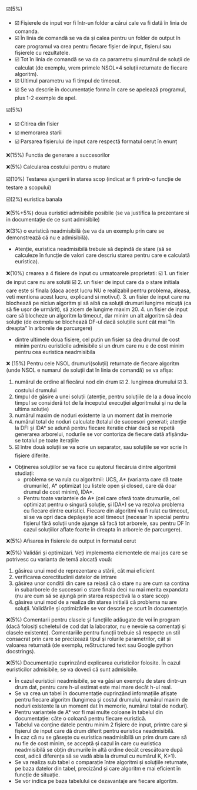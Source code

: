 :ballot_box_with_check:(5%)
   * :ballot_box_with_check: Fișierele de input vor fi într-un folder a cărui cale va fi dată în linia de comanda.
   * :ballot_box_with_check: În linia de comandă se va da și calea pentru un folder de output în care programul va crea pentru fiecare fișier de input, fișierul sau fișierele cu rezultatele.
   * :ballot_box_with_check: Tot în linia de comandă se va da ca parametru și numărul de soluții de calculat (de exemplu, vrem primele NSOL=4 soluții returnate de fiecare algoritm).
   * :ballot_box_with_check: Ultimul parametru va fi timpul de timeout.
   * :ballot_box_with_check: Se va descrie în documentație forma în care se apelează programul, plus 1-2 exemple de apel.

:ballot_box_with_check:(5%)
   * :ballot_box_with_check: Citirea din fisier
   * :ballot_box_with_check: memorarea starii
   * :ballot_box_with_check: Parsarea fișierului de input care respectă formatul cerut în enunț

:x:(15%) Functia de generare a succesorilor

:x:(5%) Calcularea costului pentru o mutare

:ballot_box_with_check:(10%) Testarea ajungerii în starea scop (indicat ar fi printr-o funcție de testare a scopului)

:ballot_box_with_check:(2%) euristica banala

:x:(5%+5%) doua euristici admisibile posibile (se va justifica la prezentare si in documentație de ce sunt admisibile)

:x:(3%) o euristică neadmisibilă (se va da un exemplu prin care se demonstrează că nu e admisibilă).
   * Atenție, euristica neadmisibilă trebuie să depindă de stare (să se calculeze în funcție de valori care descriu starea pentru care e calculată euristica).

:x:(10%) crearea a 4 fisiere de input cu urmatoarele proprietati:
 :ballot_box_with_check: 1. un fisier de input care nu are solutii
 :ballot_box_with_check: 2. un fisier de input care da o stare initiala care este si finala (daca acest lucru NU e realizabil pentru problema, aleasa, veti mentiona acest lucru, explicand si motivul).
 3. un fisier de input care nu blochează pe niciun algoritm și să aibă ca soluții drumuri lungime micuță (ca să fie ușor de urmărit), să zicem de lungime maxim 20.
 4. un fisier de input care să blocheze un algoritm la timeout, dar minim un alt algoritm să dea soluție (de exemplu se blochează DF-ul dacă soluțiile sunt cât mai "în dreapta" în arborele de parcurgere)
 * dintre ultimele doua fisiere, cel putin un fisier sa dea drumul de cost minim pentru euristicile admisibile si un drum care nu e de cost minim pentru cea euristica neadmisibila

:x: (15%) Pentru cele NSOL drumuri(soluții) returnate de fiecare algoritm (unde NSOL e numarul de soluții dat în linia de comandă) se va afișa:
 1. numărul de ordine al fiecărui nod din drum
 :ballot_box_with_check: 2. lungimea drumului
 :ballot_box_with_check: 3. costului drumului
 4. timpul de găsire a unei soluții (atenție, pentru soluțiile de la a doua încolo timpul se consideră tot de la începutul execuției algoritmului și nu de la ultima soluție)
 5. numărul maxim de noduri existente la un moment dat în memorie
 6. numărul total de noduri calculate (totalul de succesori generati; atenție la DFI și IDA* se adună pentru fiecare iteratie chiar dacă se repetă generarea arborelui, nodurile se vor contoriza de fiecare dată afișându-se totalul pe toate iterațiile
 7. :ballot_box_with_check: între două soluții se va scrie un separator, sau soluțiile se vor scrie în fișiere diferite.
 * Obținerea soluțiilor se va face cu ajutorul fiecăruia dintre algoritmii studiați:
    * problema se va rula cu algoritmii: UCS, A* (varianta care dă toate drumurile), A* optimizat (cu listele open și closed, care dă doar drumul de cost minim), IDA*.
    * Pentru toate variantele de A* (cel care oferă toate drumurile, cel optimizat pentru o singură soluție, și IDA*) se va rezolva problema cu fiecare dintre euristici. Fiecare din algoritmi va fi rulat cu timeout, si se va opri daca depășește acel timeout (necesar în special pentru fișierul fără soluții unde ajunge să facă tot arborele, sau pentru DF în cazul soluțiilor aflate foarte în dreapta în arborele de parcurgere).

:x:(5%) Afisarea in fisierele de output in formatul cerut

:x:(5%) Validări și optimizari. Veți implementa elementele de mai jos care se potrivesc cu varianta de temă alocată vouă:
 1. găsirea unui mod de reprezentare a stării, cât mai eficient
 2. verificarea corectitudinii datelor de intrare
 3. găsirea unor conditii din care sa reiasă că o stare nu are cum sa contina in subarborele de succesori o stare finala deci nu mai merita expandata (nu are cum să se ajungă prin starea respectivă la o stare scop)
 4. găsirea unui mod de a realiza din starea initială că problema nu are soluții. Validările și optimizările se vor descrie pe scurt în documentație.

:x:(5%) Comentarii pentru clasele și funcțiile adăugate de voi în program (dacă folosiți scheletul de cod dat la laborator, nu e nevoie sa comentați și clasele existente). Comentariile pentru funcții trebuie să respecte un stil consacrat prin care se precizează tipul și rolurile parametrilor, căt și valoarea returnată (de exemplu, reStructured text sau Google python docstrings).

:x:(5%) Documentație cuprinzând explicarea euristicilor folosite. În cazul euristicilor admisibile, se va dovedi că sunt admisibile.
 * În cazul euristicii neadmisibile, se va găsi un exemplu de stare dintr-un drum dat, pentru care h-ul estimat este mai mare decât h-ul real.
 * Se va crea un tabel în documentație cuprinzând informațiile afișate pentru fiecare algoritm (lungimea și costul drumului, numărul maxim de noduri existente la un moment dat în memorie, numărul total de noduri).
 * Pentru variantele de A* vor fi mai multe coloane în tabelul din documentație: câte o coloană pentru fiecare euristică.
 * Tabelul va conține datele pentru minim 2 fișiere de input, printre care și fișierul de input care dă drum diferit pentru euristica neadmisibilă.
 * În caz că nu se găsește cu euristica neadmisibilă un prim drum care să nu fie de cost minim, se acceptă și cazul în care cu euristica neadmisibilă se obțin drumurile în altă ordine decât crescătoare după cost, adică diferența să se vadă abia la drumul cu numărul K, K>1).
 * Se va realiza sub tabel o comparație între algoritmi și soluțiile returnate, pe baza datelor din tabel, precizând și care algoritm e mai eficient în funcție de situație.
 * Se vor indica pe baza tabelului ce dezavantaje are fiecare algoritm.



